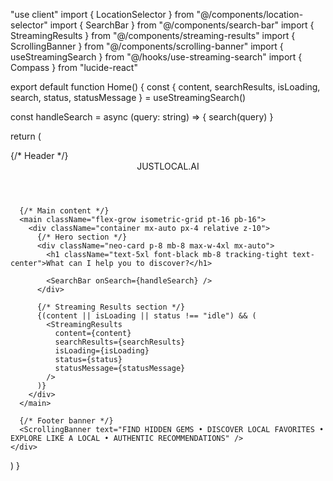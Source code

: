 "use client"
import { LocationSelector } from "@/components/location-selector"
import { SearchBar } from "@/components/search-bar"
import { StreamingResults } from "@/components/streaming-results"
import { ScrollingBanner } from "@/components/scrolling-banner"
import { useStreamingSearch } from "@/hooks/use-streaming-search"
import { Compass } from "lucide-react"

export default function Home() {
  const { content, searchResults, isLoading, search, status, statusMessage } = useStreamingSearch()

  const handleSearch = async (query: string) => {
    search(query)
  }

  return (
    <div className="min-h-screen flex flex-col">
      {/* Header */}
      <header className="bg-white border-b-2 border-black py-4">
        <div className="container mx-auto px-4 flex justify-between items-center">
          <div className="flex items-center gap-2">
            <Compass className="h-6 w-6" />
            <span className="font-bold text-xl">JUSTLOCAL.AI</span>
          </div>
          <LocationSelector />
        </div>
      </header>

      {/* Main content */}
      <main className="flex-grow isometric-grid pt-16 pb-16">
        <div className="container mx-auto px-4 relative z-10">
          {/* Hero section */}
          <div className="neo-card p-8 mb-8 max-w-4xl mx-auto">
            <h1 className="text-5xl font-black mb-8 tracking-tight text-center">What can I help you to discover?</h1>

            <SearchBar onSearch={handleSearch} />
          </div>

          {/* Streaming Results section */}
          {(content || isLoading || status !== "idle") && (
            <StreamingResults
              content={content}
              searchResults={searchResults}
              isLoading={isLoading}
              status={status}
              statusMessage={statusMessage}
            />
          )}
        </div>
      </main>

      {/* Footer banner */}
      <ScrollingBanner text="FIND HIDDEN GEMS • DISCOVER LOCAL FAVORITES • EXPLORE LIKE A LOCAL • AUTHENTIC RECOMMENDATIONS" />
    </div>
  )
}
